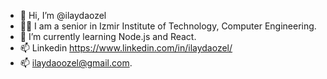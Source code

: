 - 👋 Hi, I’m @ilaydaozel
- 👩‍🎓  I am a senior in Izmir Institute of Technology, Computer Engineering.
- 🌱 I’m currently learning Node.js and React.
- 📫 Linkedin https://www.linkedin.com/in/ilaydaozel/ 
- 📫 ilaydaoozel@gmail.com.


